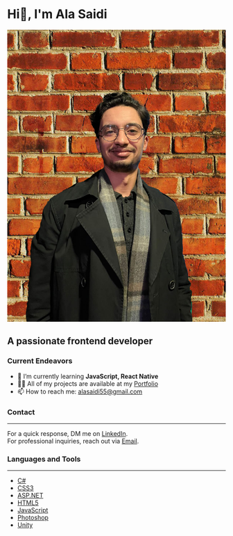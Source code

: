 # Hi👋, I'm Ala Saidi

![Coding](./images/ala.jpg)

## A passionate frontend developer

### Current Endeavors

- 🌱 I’m currently learning **JavaScript, React Native**
- 👨‍💻 All of my projects are available at my
  [Portfolio](https://alasaidi.github.io/Portfolio/)
- 📫 How to reach me: [alasaidi55@gmail.com](mailto:alasaidi55@gmail.com)

### Contact

---

For a quick response, DM me on
[LinkedIn](https://www.linkedin.com/in/alasaidi/).  
For professional inquiries, reach out via [Email](mailto:alasaidi55@gmail.com).

### Languages and Tools

---

- [C#](https://www.w3schools.com/cs/)
- [CSS3](https://www.w3schools.com/css/)
- [ASP.NET](https://dotnet.microsoft.com/)
- [HTML5](https://www.w3.org/html/)
- [JavaScript](https://developer.mozilla.org/en-US/docs/Web/JavaScript)
- [Photoshop](https://www.photoshop.com/en)
- [Unity](https://unity.com/)

